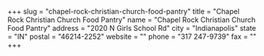 +++
slug = "chapel-rock-christian-church-food-pantry"
title = "Chapel Rock Christian Church Food Pantry"
name = "Chapel Rock Christian Church Food Pantry"
address = "2020 N Girls School Rd"
city = "Indianapolis"
state = "IN"
postal = "46214-2252"
website = ""
phone = "317 247-9739"
fax = ""
+++
